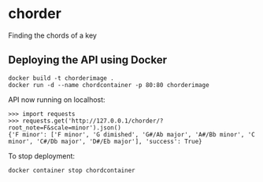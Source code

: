 # chorder
Finding the chords of a key

## Deploying the API using Docker

```
docker build -t chorderimage .
docker run -d --name chordcontainer -p 80:80 chorderimage
```

API now running on localhost:

```
>>> import requests
>>> requests.get('http://127.0.0.1/chorder/?root_note=F&scale=minor').json()
{'F minor': ['F minor', 'G dimished', 'G#/Ab major', 'A#/Bb minor', 'C minor', 'C#/Db major', 'D#/Eb major'], 'success': True}
```

To stop deployment:
```
docker container stop chordcontainer
```
